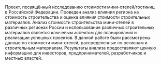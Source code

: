 Проект, посвящённый исследованию стоимости мини-отелей/гостиниц в Российской Федерации. Проведен анализ влияния региона на стоимость строительства и оценка влияния стоимости строительных материалов.
Анализ стоимости строительства мини-отелей в различных регионах России и использование различных строительных материалов является ключевым аспектом для планирования и реализации успешных проектов. В данной работе были рассмотрены данные по стоимости мини-отелей, распределенные по регионам и строительным материалам. Результаты анализа предоставляют ценную информацию для инвесторов, предпринимателей, разработчиков и местных властей.

